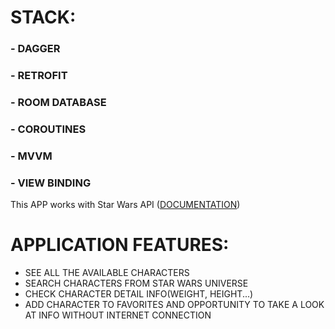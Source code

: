 # STACK:

### - DAGGER

### - RETROFIT

### - ROOM DATABASE

### - COROUTINES

### - MVVM

### - VIEW BINDING



This APP works with Star Wars API ([DOCUMENTATION](https://swapi.dev/documentation))
# APPLICATION FEATURES:
- SEE ALL THE AVAILABLE CHARACTERS
- SEARCH CHARACTERS FROM STAR WARS UNIVERSE
- CHECK CHARACTER DETAIL INFO(WEIGHT, HEIGHT...)
- ADD CHARACTER TO FAVORITES AND OPPORTUNITY TO TAKE A LOOK AT INFO WITHOUT INTERNET CONNECTION

